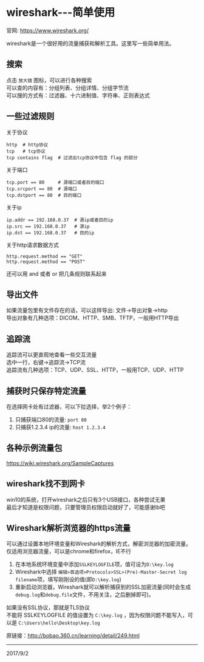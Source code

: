 # wireshark---简单使用

官网: https://www.wireshark.org/  

wireshark是一个很好用的流量捕获和解析工具。这里写一些简单用法。  


## 搜索
点击 `放大镜` 图标，可以进行各种搜索  
可以查的内容有：分组列表、分组详情、分组字节流  
可以搜的方式有：过滤器、十六进制值、字符串、正则表达式  


## 一些过滤规则
关于协议  
```
http  # http协议
tcp   # tcp协议
tcp contains flag  # 过滤出tcp协议中包含 flag 的部分
```

关于端口  
```
tcp.port == 80     # 源端口或者目的端口
tcp.srcport == 80  # 源端口
tcp.dstport == 80  # 目的端口
```

关于ip  
```
ip.addr == 192.168.0.37  # 源ip或者目的ip
ip.src == 192.168.0.37   # 源ip
ip.dst == 192.168.0.37   # 目的ip
```

关于http请求数据方式  
```
http.request.method == "GET"
http.request.method == "POST"
```

还可以用 and 或者 or 把几条规则联系起来  


## 导出文件
如果流量包里有文件存在的话，可以这样导出: 文件->导出对象->http  
导出对象有几种选项：DICOM、HTTP、SMB、TFTP，一般用HTTP导出  


## 追踪流
追踪流可以更直观地查看一些交互流量  
选中一行，右键->追踪流->TCP流  
追踪流有几种选项：TCP、UDP、SSL、HTTP，一般用TCP、UDP、HTTP  


## 捕获时只保存特定流量
在选择网卡处有过滤器，可以下拉选择，举2个例子：  
1. 只捕获端口80的流量: `port 80`
2. 只捕获1.2.3.4 ip的流量: `host 1.2.3.4`


## 各种示例流量包
https://wiki.wireshark.org/SampleCaptures  


## wireshark找不到网卡
win10的系统，打开wireshark之后只有3个USB接口，各种尝试无果  
最后才知道是权限问题，只要管理员权限启动就好了，可能感谢lb吧  


## Wireshark解析浏览器的https流量
可以通过设置本地环境变量和Wireshark的解析方式，解密浏览器的加密流量。  
仅适用浏览器流量，可以是chrome和firefox，IE不行  

1. 在本地系统环境变量中添加`SSLKEYLOGFILE`项，值可设为`D:\key.log`
2. Wireshark中选择 `编辑>首选项>Protocols>SSL>(Pre)-Master-Secret log filename`项，填写刚刚设的值(即`D:\key.log`)
3. 重新启动浏览器，Wireshark就可以解析捕获到的SSL加密流量(同时会生成`debug.log`和`debug.file`文件，不用关注，之后删掉即可)。

如果没有SSL协议，那就是TLS协议  
不能将 SSLKEYLOGFILE 的值设置为 `C:\key.log` ，因为权限问题不能写入，可以是 `C:\Users\hello\Desktop\key.log`  

原链接：http://bobao.360.cn/learning/detail/249.html  


---
2017/9/2  
